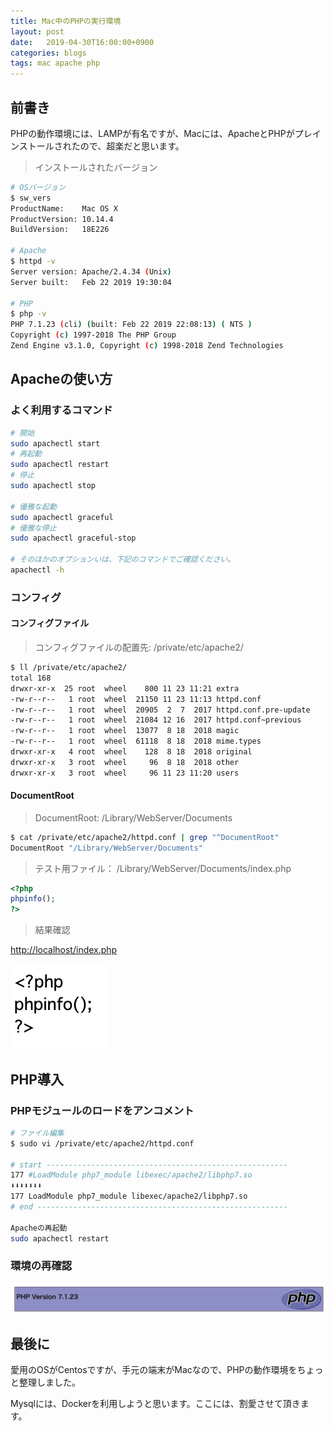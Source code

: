 ```yaml
---
title: Mac中のPHPの実行環境
layout: post
date:   2019-04-30T16:00:00+0900
categories: blogs
tags: mac apache php
---
```


## 前書き

PHPの動作環境には、LAMPが有名ですが、Macには、ApacheとPHPがプレインストールされたので、超楽だと思います。

> インストールされたバージョン

```bash
# OSバージョン
$ sw_vers
ProductName:    Mac OS X
ProductVersion: 10.14.4
BuildVersion:   18E226

# Apache
$ httpd -v
Server version: Apache/2.4.34 (Unix)
Server built:   Feb 22 2019 19:30:04

# PHP
$ php -v
PHP 7.1.23 (cli) (built: Feb 22 2019 22:08:13) ( NTS )
Copyright (c) 1997-2018 The PHP Group
Zend Engine v3.1.0, Copyright (c) 1998-2018 Zend Technologies
```

## Apacheの使い方

### よく利用するコマンド

```bash
# 開始
sudo apachectl start
# 再起動
sudo apachectl restart
# 停止
sudo apachectl stop

# 優雅な起動
sudo apachectl graceful
# 優雅な停止
sudo apachectl graceful-stop

# そのほかのオプションいは、下記のコマンドでご確認ください。
apachectl -h
```

### コンフィグ

#### コンフィグファイル

> コンフィグファイルの配置先: /private/etc/apache2/

```bash
$ ll /private/etc/apache2/
total 168
drwxr-xr-x  25 root  wheel    800 11 23 11:21 extra
-rw-r--r--   1 root  wheel  21150 11 23 11:13 httpd.conf
-rw-r--r--   1 root  wheel  20905  2  7  2017 httpd.conf.pre-update
-rw-r--r--   1 root  wheel  21084 12 16  2017 httpd.conf~previous
-rw-r--r--   1 root  wheel  13077  8 18  2018 magic
-rw-r--r--   1 root  wheel  61118  8 18  2018 mime.types
drwxr-xr-x   4 root  wheel    128  8 18  2018 original
drwxr-xr-x   3 root  wheel     96  8 18  2018 other
drwxr-xr-x   3 root  wheel     96 11 23 11:20 users
```

#### DocumentRoot

> DocumentRoot: /Library/WebServer/Documents

```bash
$ cat /private/etc/apache2/httpd.conf | grep "^DocumentRoot"
DocumentRoot "/Library/WebServer/Documents"
```

> テスト用ファイル： /Library/WebServer/Documents/index.php

```php
<?php
phpinfo();
?>
```

> 結果確認

<http://localhost/index.php>

![PHP導入なし](/assets/imgs/blogs/2019-04-30/apahce-result-confim-nosupport-php.png)

## PHP導入

### PHPモジュールのロードをアンコメント

```bash
# ファイル編集
$ sudo vi /private/etc/apache2/httpd.conf

# start ------------------------------------------------------
177 #LoadModule php7_module libexec/apache2/libphp7.so
⬇️⬇️⬇️⬇️⬇️⬇️⬇️
177 LoadModule php7_module libexec/apache2/libphp7.so
# end --------------------------------------------------------

Apacheの再起動
sudo apachectl restart
```

### 環境の再確認

![PHP導入済み](/assets/imgs/blogs/2019-04-30/apahce-result-confim-with-php.png)

## 最後に

愛用のOSがCentosですが、手元の端末がMacなので、PHPの動作環境をちょっと整理しました。

Mysqlには、Dockerを利用しようと思います。ここには、割愛させて頂きます。
